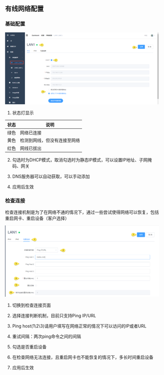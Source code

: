 ## 有线网络配置

### 基础配置

![](lan_001.png)

1. 状态灯显示

|  状态   |  说明  |
|  ----  | ----  |
| 绿色 | 网络已连接 |
|黄色| 检测到网线，但没有连接至网络 |
|红色| 网线已拔出 |

2. 勾选时为DHCP模式，取消勾选时为静态IP模式，可以设置IP地址、子网掩码、网关

3. DNS服务器可以自动获取，可以手动添加

4. 应用后生效

### 检查连接

检查连接机制是为了在网络不通的情况下，通过一些尝试使得网络可以恢复，包括重启网卡、重启设备（客户选择）

![](lan_002.png)

1. 切换到检查连接页面

2. 选择连接判断机制，目前只支持Ping IP/URL

3. Ping host(1\2\3)请用户填写在网络正常的情况下可以访问的IP或者URL

4. 重试间隔：两次ping命令之间的间隔

5. 勾选是否重启设备

6. 在检查网络无法连接，且重启网卡也不能恢复的情况下，多长时间重启设备

7. 应用后生效
